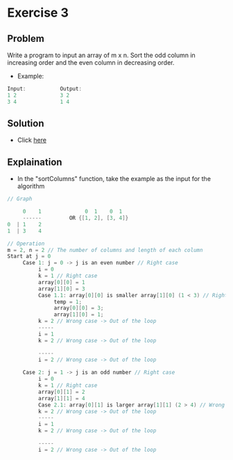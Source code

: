 # Exercise 3

## Problem
Write a program to input an array of m x n. Sort the odd column in increasing order and the even column in decreasing order.
- Example:
```C
Input:           Output:
1 2              3 2
3 4              1 4
```

## Solution
- Click [here](ex03.c)
## Explaination
- In the "sortColumns" function, take the example as the input for the algorithm
```C
// Graph

     0    1              0  1    0  1
     ------         OR {[1, 2], [3, 4]}
0  | 1    2
1  | 3    4

// Operation
m = 2, n = 2 // The number of columns and length of each column
Start at j = 0
     Case 1: j = 0 -> j is an even number // Right case
          i = 0
          k = 1 // Right case
          array[0][0] = 1
          array[1][0] = 3
          Case 1.1: array[0][0] is smaller array[1][0] (1 < 3) // Right case
               temp = 1;
               array[0][0] = 3;
               array[1][0] = 1;
          k = 2 // Wrong case -> Out of the loop
          -----
          i = 1
          k = 2 // Wrong case -> Out of the loop

          -----
          i = 2 // Wrong case -> Out of the loop
     
     Case 2: j = 1 -> j is an odd number // Right case
          i = 0
          k = 1 // Right case
          array[0][1] = 2
          array[1][1] = 4
          Case 2.1: array[0][1] is larger array[1][1] (2 > 4) // Wrong case
          k = 2 // Wrong case -> Out of the loop
          -----
          i = 1
          k = 2 // Wrong case -> Out of the loop

          -----
          i = 2 // Wrong case -> Out of the loop
```